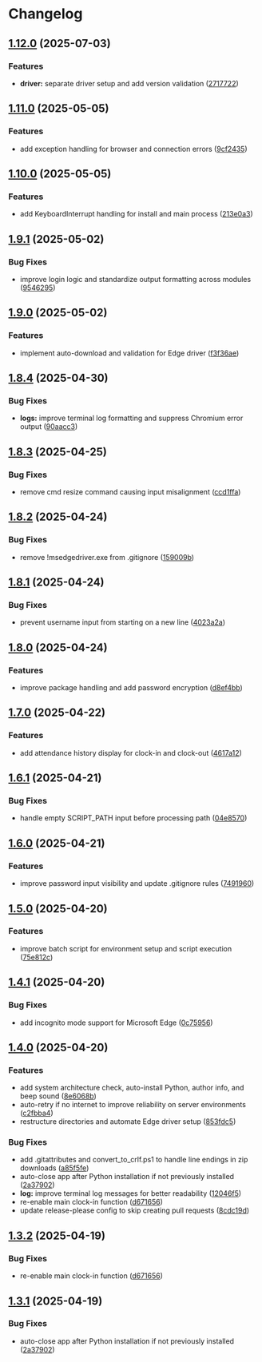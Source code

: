 # Changelog

## [1.12.0](https://github.com/kevlog/coci/compare/v1.11.0...v1.12.0) (2025-07-03)


### Features

* **driver:** separate driver setup and add version validation ([2717722](https://github.com/kevlog/coci/commit/2717722075597eca3a09eb31b69278504d714ef5))

## [1.11.0](https://github.com/kevlog/coci/compare/v1.10.0...v1.11.0) (2025-05-05)


### Features

* add exception handling for browser and connection errors ([9cf2435](https://github.com/kevlog/coci/commit/9cf2435619de5119255e237a69a7ba31db94c6af))

## [1.10.0](https://github.com/kevlog/coci/compare/v1.9.1...v1.10.0) (2025-05-05)


### Features

* add KeyboardInterrupt handling for install and main process ([213e0a3](https://github.com/kevlog/coci/commit/213e0a3ffe577ea191384dfcda6e1a26133615b7))

## [1.9.1](https://github.com/kevlog/coci/compare/v1.9.0...v1.9.1) (2025-05-02)


### Bug Fixes

* improve login logic and standardize output formatting across modules ([9546295](https://github.com/kevlog/coci/commit/9546295839712595e065fb28448454f07f094c84))

## [1.9.0](https://github.com/kevlog/coci/compare/v1.8.4...v1.9.0) (2025-05-02)


### Features

* implement auto-download and validation for Edge driver ([f3f36ae](https://github.com/kevlog/coci/commit/f3f36ae0e44b82e7532785db0fe07158f8e0c305))

## [1.8.4](https://github.com/kevlog/coci/compare/v1.8.3...v1.8.4) (2025-04-30)


### Bug Fixes

* **logs:** improve terminal log formatting and suppress Chromium error output ([90aacc3](https://github.com/kevlog/coci/commit/90aacc35b0c908b0b658c3e6f3b790d0d5557524))

## [1.8.3](https://github.com/kevlog/coci/compare/v1.8.2...v1.8.3) (2025-04-25)


### Bug Fixes

* remove cmd resize command causing input misalignment ([ccd1ffa](https://github.com/kevlog/coci/commit/ccd1ffa03b624009570fdec79fad5fc9817a10e9))

## [1.8.2](https://github.com/kevlog/coci/compare/v1.8.1...v1.8.2) (2025-04-24)


### Bug Fixes

* remove !msedgedriver.exe from .gitignore ([159009b](https://github.com/kevlog/coci/commit/159009b7374886366ecec4a2020e512c738e711d))

## [1.8.1](https://github.com/kevlog/coci/compare/v1.8.0...v1.8.1) (2025-04-24)


### Bug Fixes

* prevent username input from starting on a new line ([4023a2a](https://github.com/kevlog/coci/commit/4023a2a14b8362836ce3695d4d2b92b671afac76))

## [1.8.0](https://github.com/kevlog/coci/compare/v1.7.0...v1.8.0) (2025-04-24)


### Features

* improve package handling and add password encryption ([d8ef4bb](https://github.com/kevlog/coci/commit/d8ef4bb9f8cc7ecf41786790cdfd0092ad788865))

## [1.7.0](https://github.com/kevlog/coci/compare/v1.6.1...v1.7.0) (2025-04-22)


### Features

* add attendance history display for clock-in and clock-out ([4617a12](https://github.com/kevlog/coci/commit/4617a127dda85e8e4cb96460b9bc4c632507aff4))

## [1.6.1](https://github.com/kevlog/coci/compare/v1.6.0...v1.6.1) (2025-04-21)


### Bug Fixes

* handle empty SCRIPT_PATH input before processing path ([04e8570](https://github.com/kevlog/coci/commit/04e857019614298fdb4b9bd7bc6135253bd2c214))

## [1.6.0](https://github.com/kevlog/coci/compare/v1.5.0...v1.6.0) (2025-04-21)


### Features

* improve password input visibility and update .gitignore rules ([7491960](https://github.com/kevlog/coci/commit/74919605881aab07bf08e60cf55ac9b3cc05e111))

## [1.5.0](https://github.com/kevlog/coci/compare/v1.4.1...v1.5.0) (2025-04-20)


### Features

* improve batch script for environment setup and script execution ([75e812c](https://github.com/kevlog/coci/commit/75e812c26bc6863497c60d87da4915a80fbbe6e1))

## [1.4.1](https://github.com/kevlog/coci/compare/v1.4.0...v1.4.1) (2025-04-20)


### Bug Fixes

* add incognito mode support for Microsoft Edge ([0c75956](https://github.com/kevlog/coci/commit/0c759565033ef9efbb9fd3bfcf86681ba901c369))

## [1.4.0](https://github.com/kevlog/coci/compare/v1.3.2...v1.4.0) (2025-04-20)


### Features

* add system architecture check, auto-install Python, author info, and beep sound ([8e6068b](https://github.com/kevlog/coci/commit/8e6068b41bedb15833ad2ff71a23343de08a7e36))
* auto-retry if no internet to improve reliability on server environments ([c2fbba4](https://github.com/kevlog/coci/commit/c2fbba4e26fe01d9a685d2d8272f4b66ba441f14))
* restructure directories and automate Edge driver setup ([853fdc5](https://github.com/kevlog/coci/commit/853fdc5a150a6e6a415972556dd5b90b7b83e3e2))


### Bug Fixes

* add .gitattributes and convert_to_crlf.ps1 to handle line endings in zip downloads ([a85f5fe](https://github.com/kevlog/coci/commit/a85f5febe4d362e10f6b955fbe3f211491ed950d))
* auto-close app after Python installation if not previously installed ([2a37902](https://github.com/kevlog/coci/commit/2a37902860e9bd17e56b58aa3faad6ff0f663c18))
* **log:** improve terminal log messages for better readability ([12046f5](https://github.com/kevlog/coci/commit/12046f5517f76ad98d7586cf0e07e5786998aaaf))
* re-enable main clock-in function ([d671656](https://github.com/kevlog/coci/commit/d671656cb12458dbadcbb1bc25df7fc4d5fa7dce))
* update release-please config to skip creating pull requests ([8cdc19d](https://github.com/kevlog/coci/commit/8cdc19d3a26bfe9d5dfea85ded72248fbe1f72d1))

## [1.3.2](https://github.com/kevlog/coci/compare/v1.3.1...v1.3.2) (2025-04-19)


### Bug Fixes

* re-enable main clock-in function ([d671656](https://github.com/kevlog/coci/commit/d671656cb12458dbadcbb1bc25df7fc4d5fa7dce))

## [1.3.1](https://github.com/kevlog/coci/compare/v1.3.0...v1.3.1) (2025-04-19)


### Bug Fixes

* auto-close app after Python installation if not previously installed ([2a37902](https://github.com/kevlog/coci/commit/2a37902860e9bd17e56b58aa3faad6ff0f663c18))

